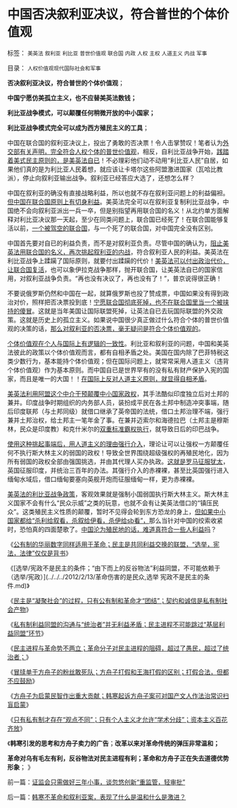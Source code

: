 # 中国否决叙利亚决议，符合普世的个体价值观

标签： `美英法` `叙利亚` `利比亚` `普世价值观` `联合国` `内政` `人权` `主权` `人道主义` `内战` `军事` 

目录： `人权价值观现代国际社会和军事`

**否决叙利亚决议，符合普世的个体价值观**；

**中国宁愿仿美孤立主义，也不应替美英法数钱；**

**利比亚战争模式，可以颠覆任何稍微开放的中小国家；**

**利比亚战争模式完全可以成为西方殖民主义的工具**；

中国在联合国的叙利亚决议上，投出了勇敢的否决票！令人击掌赞叹！笔者认为[外交部有关声明，完全符合人权个体的普世价值观](../../../2009/6/14/认清西方社会所谓的人权价值观的真相.md)，相反，自利比亚战争开始，[践踏着美式民主原则的，是美英法自已](../../../2011/3/21/美英法政府践踏了美式民主.md)！不必理彩他们动不动用“利比亚人民”自居，如果他们真的是为利比亚人民着想，就应该让卡塔尔这些阿盟激进国家（瓦哈比教派），停止向叙利亚输出战争。叙利亚已经答应大选了，还想怎么样？

中国在叙利亚的确没有直接战略利益，所以也就不存在叙利亚问题上的利益偏袒。[但中国在联合国原则上有切身利益](../../../2011/4/18/操纵海牙国际法院可有“君权”漏洞.md)。美英法完全可以在叙利亚复制利比亚战争，中国绝不会向叙利亚派出一兵一卒，但是别指望再用联合国的名义！从北约单方面解释对利比亚决议那一天起，至少在同类问题上，联合国已经死了！在联合国能够复活以前，[一个被驾空的联合国](../../../2011/10/21/利比亚战争非法透支了联合国的政治信用.md)，与一个死了的联合国，对中国完全没有区别。

中国首先要对自已的利益负责，而不是对叙利亚负责。尽管中国的确认为，[阻止美英法用联合国的名义，再次挑起叙利亚的内战](../../../2011/4/15/联合国民主的合法性和五大国.md)，符合叙利亚人民的利益。美英法在利比亚战争上蹂躏了国际原则，就要付出蹂躏的代价！[美英法可以付出政治代价，让联合国复活](../../../2011/4/8/美英法干涉利比亚，政治上严重亏损.md)，也可以象伊拉克战争那样，抛开联合国，让美英法自已的国家信用，对叙利亚战争负责。“再也没有决议了，再也没有了！”，普京说得很正确！

不要说俄罗斯仍然和中国在一起，就算俄罗斯也投了赞成票，中国如果没有得到政治对价，照样把否决票投到底！[宁愿联合国彻底死掉，也不在联合国里当一个被挟持的傻冒](../../../2011/4/1/美英法“合法打黑”，联合国就不合法.md)。这就是当年美国让国际联盟死掉，让英法自已去玩国际联盟的外交政策。这就是历史上的孤立主义。如果说中国很少真正做过什么符合个体的普世价值观的决策的话，[那么对叙利亚的否决票，毫无疑问是符合个体价值观的](../../../2010/11/11/为什么到处都宣扬“普世的价值观”.md)。

[个体价值观在个人与国际上有逻辑的一致性](../../../2010/3/10/进化论无缝衔接个人与社群的行为.md)。利比亚和叙利亚的问题，中国和美英法彼此的政策以个体价值观而言，都有自相矛盾之处。美国在国内除了巴菲特税这类少数行为，基本能持个体价值观；但在国际问题上，就常常采用人道主义（违背个体价值观）作为基本原则。而中国自已是世界罕有的没有私有财产保护入宪的国家，而且是唯一的大国！！[在国际上反对人道主义原则，就显得自相矛盾](http://darthvad.blog.sohu.com/172126483.html)。

[美英法利用阿盟这个中介干预颠覆中小国家政权](../../../2011/11/7/利比亚战争的侵略模式，民粹冲击波可能里应外合.md)，其手法酷似印度独立后对土邦的兼并。印度战争时期组织的内务部人员，装扮成平民在各土邦中制造冲突事端，随后印度联邦（与土邦同级）就借口继承了英帝国的法统，借口土邦治理不端，强行兼并土邦治权，给土邦主一笔年金了事。在兼并迈索尔和海德拉巴（土邦主是穆斯林，民众是印度教）和克什米尔的[双重标准霸权执行](../../../2010/10/3/印度是怪胎民主国；分裂不可避免.md)，就导致日后的印巴战争。

[使用这种挑起事端后，用人道主义的理由强行介入](../../../2011/4/16/“全国大选”不是独裁和内战的消毒剂.md)，理论让可以让强权一方颠覆任何不执行斯大林主义的弱国的政权！导致全世界围绕超级强权的再殖民地化，因为所有弱国的政权全部由强国挑选，并由其代理人买办执政。[这就是罗马征服犹太](../../../2010/11/14/没有异端就没有基督教,基督教诞生和犹太王国.md)，英国征服印度，并统治三百年的办法。其强行介入的赤裸裸，甚至比英国强行进入缅甸水域后，借口缅甸要塞向英舰开炮而征服缅甸一样，更为赤裸裸。

[美英法的利比亚战争政策](../../../2011/5/3/美英法盲目干涉扶植了极端主义.md)，客观效果就是强制小国弱国执行斯大林主义。斯大林主义国家不会有什么“民众示威”之类的玩意，也就不会有让美英法借口的“镇压民众”。这类殖民主义性质的颠覆，暂时不见得会轮到东方恐龙的身上，[但如果中小国家都给“杀利给叙看，杀叙给伊看，杀伊给sb看”，](../../../2012/2/9/世界上小国的公有制和专制倾向大同小异.md)那么当针对中国的绞索收紧时，恐怕真的四面楚歌了。[中国沦为殖民地的话，难道真符合一些人利益吗](../../../2012/2/4/中国沦为殖民地的威胁是现实的；公有制将加速祖国沦亡！.md)？

《[公有制的华丽数字同样适用于革命；民主是共同利益交换的联盟，“选举，宪法，法律”仅仅是背书](../../../2012/2/12/民主是共同利益交换的联盟，革命偏爱拉起虎皮作大旗.md)》

《[选举/宪政不是民主的条件；“由下而上的反谷物法”利益同盟，不可能依赖于（选举/宪政）](../../../2012/2/13/革命伤害的是民众,选举 宪政不是民主的条件.md)》

《[民主是“凝聚社会”的过程，只有公有制和革命才“团结”；契约和诚信是私有制社会产物](../../../2012/2/13/民主凝聚社会，只有革命才团结.md)》

《[私有制利益同盟的沟通与“统治者”并无利益矛盾；民主进程不可能跳过“基层利益同盟”环节](../../../2012/2/13/民主进程不可能跳过基层建设“由上而下”.md)》

《[民主进程与革命势不两立；革命分子对民主进程的阻碍，超过了愚民，超过了统治者；](../../../2012/2/13/民主进程与革命势不两立.md)》

《[冒牍单于方舟子的粉丝敢死队；方舟子打假和王海打假的区别；打假合法，但都不应鼓励](../../../2012/2/14/冒牍单于方舟子的粉丝敢死队.md)》

《[方舟子为启蒙民智作出重大贡献；韩寒起诉方舟子案可对国产文人作法治常识扫盲启蒙](../../../2012/2/14/冒牍单于方舟子的粉丝敢死队.md)》

《[只有私有制才存在“观点不同”；只有个人主义才允许“学术分歧”；资本主义百花齐放](../../../2012/2/14/您有资格“观点不同”“学术分歧”吗？.md)》

《**韩寒引发的思考和方舟子卖力的广告**；**改革以来对革命传统的弹压非常温和；**

**革命对乌有毛左有利，反谷物法对民主进程有利；革命和方舟子正在失去道德优势形象**； 》



前一篇：[证监会只需做好三年小事，谈忽悠创新“重监管，轻审批”](../../../2012/2/15/证监会只需做好三年小事，谈忽悠创新“重监管，轻审批”.md)

后一篇：[韩寒不革命和叙利亚案，表现了什么是温和什么是激进？](../../../2012/2/16/韩寒不革命和叙利亚案，表现了什么是温和什么是激进？.md)